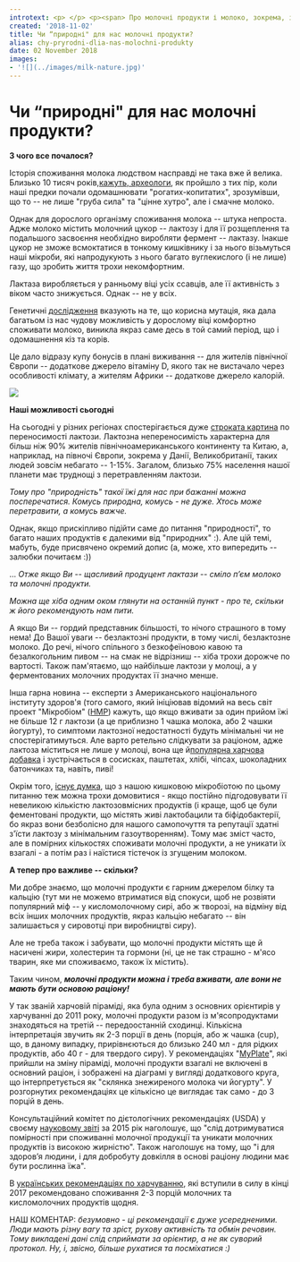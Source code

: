 ```yaml
---
introtext: <p> </p> <p><span> Про молочні продукти і молоко, зокрема, існує багато питань, упереджень та міфів. Чому воно іноді погано перетравлюється, та, взагалі, чи можна вважати молочні продукти нашою “природною” їжею?</span></p> <p> </p>
created: '2018-11-02'
title: Чи “природні" для нас молочні продукти?
alias: chy-pryrodni-dlia-nas-molochni-produkty
date: 02 November 2018
images:
- '![](../images/milk-nature.jpg)'
---
```


# Чи “природні" для нас молочні продукти?

**З чого все почалося?**

Історія споживання молока людством насправді не така вже й велика. Близько 10 тисяч років,[кажуть, археологи](https://www.ncbi.nlm.nih.gov/pmc/articles/PMC4586535/#B25-nutrients-07-05340), як пройшло з тих пір, коли наші предки почали одомашнювати "рогатих-копитатих", зрозумівши, що то -- не лише "груба сила" та "цінне хутро", але і смачне молоко.

Однак для дорослого організму споживання молока -- штука непроста. Адже молоко містить молочний цукор -- лактозу і для її розщеплення та подальшого засвоєння необхідно виробляти фермент -- лактазу. Інакше цукор не зможе всмоктатися в тонкому кишківнику і за нього візьмуться наші мікроби, які напродукують з нього багато вуглекислого (і не лише) газу, що зробить життя трохи некомфортним.

Лактаза виробляється у ранньому віці усіх ссавців, але її активність з віком часто знижується. Однак -- не у всіх.

Генетичні [дослідження](https://www.sciencedirect.com/science/article/abs/pii/S0958694611002536) вказують на те, що корисна мутація, яка дала багатьом із нас чудову можливість у дорослому віці комфортно споживати молоко, виникла якраз саме десь в той самий період, що і одомашнення кіз та корів.

Це дало відразу купу бонусів в плані виживання -- для жителів північної Європи -- додаткове джерело вітаміну D, якого так не вистачало через особливості клімату, а жителям Африки -- додаткове джерело калорій.

![](../images/milk-nature.jpg)

**Наші можливості сьогодні**

На сьогодні у різних регіонах спостерігається дуже [строката картина](https://www.ncbi.nlm.nih.gov/pmc/articles/PMC4586535/#B84-nutrients-07-05340) по переносимості лактози. Лактозна непереносимість характерна для більш ніж 90% жителів північноамериканського континенту та Китаю, а, наприклад, на півночі Європи, зокрема у Данії, Великобританії, таких людей зовсім небагато -- 1-15%. Загалом, близько 75% населення нашої планети має труднощі з перетравленням лактози.

*Тому про "природність" такої їжі для нас при бажанні можна посперечатися. Комусь природна, комусь - не дуже. Хтось може перетравити, а комусь важче.*

Однак, якщо прискіпливо підійти саме до питання "природності", то багато наших продуктів є далекими від "природних" :). Але цій темі, мабуть, буде присвячено окремий допис (а, може, хто випередить -- залюбки почитаєм :))

... *Отже якщо Ви -- щасливий продуцент лактази -- сміло пʼєм молоко та молочні продукти.*

*Можна ще хіба одним оком глянути на останній пункт - про те, скільки ж його рекомендують нам пити.*

А якщо Ви -- гордий представник більшості, то нічого страшного в тому нема! До Вашої уваги -- безлактозні продукти, в тому числі, безлактозне молоко. До речі, нічого спільного з безкофеїновою кавою та безалкогольним пивом -- на смак не відрізниш -- хіба трохи дорожче по вартості. Також пам'ятаємо, що найбільше лактози у молоці, а у ферментованих молочних продуктах її значно менше.

Інша гарна новина -- експерти з Американського національного інституту здоров'я (того самого, який ініціював відомий на весь світ проект "Мікробіом" ([HMP](https://hmpdacc.org/)) кажуть, що якщо вживати за один прийом їжі не більше 12 г лактози (а це приблизно 1 чашка молока, або 2 чашки йогурту), то симптоми лактозної недостатності будуть мінімальні чи не спостерігатимуться. Але варто ретельно слідкувати за раціоном, адже лактоза міститься не лише у молоці, вона ще й[популярна харчова добавка](https://www.fda.gov/forconsumers/consumerupdates/ucm094550.htm#intolerance) і зустрічається в сосисках, паштетах, хлібі, чіпсах, шоколадних батончиках та, навіть, пиві!

Окрім того, [існує думка](https://www.ncbi.nlm.nih.gov/pmc/articles/PMC4555148/), що з нашою кишковою мікробіотою по цьому питанню теж можна трохи домовитися - якщо постійно підгодовувати її невеликою кількістю лактозовмісних продуктів (і краще, щоб це були фементовані продукти, що містять живі лактобацили та біфідобактерії, бо якраз вони безболісно для нашого самопочуття та репутації здатні з'їсти лактозу з мінімальним газоутворенням). Тому має зміст часто, але в помірних кількостях споживати молочні продукти, а не уникати їх взагалі - а потім раз і наїстися тістечок із згущеним молоком.

**А тепер про важливе -- скільки?**

Ми добре знаємо, що молочні продукти є гарним джерелом білку та кальцію (тут ми не можемо втриматися від спокуси, щоб не розвіяти популярний міф -- у кисломолочному сирі, або ж творозі, на відміну від всіх інших молочних продуктів, якраз кальцію небагато -- він залишається у сировотці при виробництві сиру).

Але не треба також і забувати, що молочні продукти містять ще й насичені жири, холестерин та гормони (ні, це не так страшно - м'ясо тварин, яке ми споживаємо, також їх містить).

Таким чином, ***молочні продукти можна і треба вживати, але вони не мають бути основою раціону!***

У так званій харчовій піраміді, яка була одним з основних орієнтирів у харчуванні до 2011 року, молочні продукти разом із м'ясопродуктами знаходяться на третій -- передоостанній сходинці. Кількісна інтерпретація звучить як 2-3 порції в день (порція, або ж чашка (cup), що, в даному випадку, прирівнєються до близько 240 мл - для рідких продуктів, або 40 г - для твердого сиру). У рекомендаціях "[MyPlate](https://www.choosemyplate.gov/dairy)", які прийшли на зміну піраміді, молочні продукти взагалі не включені в основний раціон, і зображені на діаграмі у вигляді додаткового круга, що інтерпретується як "склянка знежиреного молока чи йогурту". У розгорнутих рекомендаціях це кількісно це виглядає так само - до 3 порцій в день.

Консультаційний комітет по дієтологічних рекомендаціях (USDA) у своєму [науковому звіті](https://health.gov/dietaryguidelines/2015-scientific-report/PDFs/Scientific-Report-of-the-2015-Dietary-Guidelines-Advisory-Committee.pdf) за 2015 рік наголошує, що "слід дотримуватися помірності при споживанні молочної продукції та уникати молочних продуктів із високою жирністю". Також наголошує на тому, що "і для здоровʼя людини, і для добробуту довкілля в основі раціону людини має бути рослинна їжа".

В [українських рекомендаціях по харчуванню](https://uploads.strikinglycdn.com/files/3044f23b-421d-43b8-bf16-a7faafa43b02/%D0%A0%D0%B5%D0%BA%D0%BE%D0%BC%D0%B5%D0%BD%D0%B4%D0%B0%D1%86%D1%96%D1%97%20%D1%89%D0%BE%D0%B4%D0%BE%20%D0%B7%D0%B4%D0%BE%D1%80%D0%BE%D0%B2%D0%BE%D0%B3%D0%BE%20%D1%85%D0%B0%D1%80%D1%87%D1%83%D0%B2%D0%B0%D0%BD%D0%BD%D1%8F%20%D0%B4%D0%BE%D1%80%D0%BE%D1%81%D0%BB%D0%B8%D1%85.pdf), які вступили в силу в кінці 2017 рекомендовано споживання 2-3 порцій молочних та кисломолочних продуктів щодня.

НАШ КОМЕНТАР: *безумовно - ці рекомендації є дуже усередненими. Люди мають різну вагу та зріст, рухову активність та обмін речовин. Тому викладені дані слід сприймати за орієнтир, а не як суворий протокол. Ну, і, звісно, більше рухатися та посміхатися :)*

